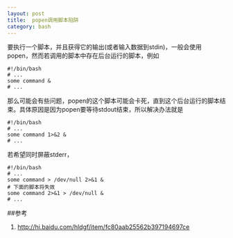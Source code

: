 ```yaml
---
layout: post
title:  popen调用脚本陷阱
category: bash
---
```

         
要执行一个脚本，并且获得它的输出(或者输入数据到stdin)，一般会使用popen，然而若调用的脚本中存在后台运行的脚本，例如

	#!/bin/bash
	# ...
	some command &
	# ...
	
那么可能会有些问题，popen的这个脚本可能会卡死，直到这个后台运行的脚本结束。具体原因是因为popen要等待stdout结束，所以解决办法就是

	#!/bin/bash
	# ...
	some command 1>&2 &
	# ...
	
若希望同时屏蔽stderr，

	#!/bin/bash
	# ...
	some command > /dev/null 2>&1 &
	# 下面的脚本将失效
	some command 2>&1 > /dev/null &
	# ...
	
##参考
1. <http://hi.baidu.com/hldgf/item/fc80aab25562b397194697ce>